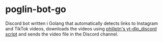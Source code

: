 # poglin-bot-go

Discord bot written i Golang that automatically detects links to Instagram and TikTok videos, downloads the videos using [philiptn's yt-dlp_discord script](https://github.com/philiptn/bash-toolbox/blob/main/yt-dlp_discord) and sends the video file in the Discord channel.
